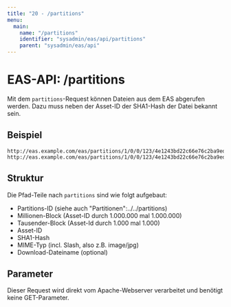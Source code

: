 ```yaml
---
title: "20 - /partitions"
menu:
  main:
    name: "/partitions"
    identifier: "sysadmin/eas/api/partitions"
    parent: "sysadmin/eas/api"
---
```

#  EAS-API: /partitions

Mit dem `partitions`-Request können Dateien aus dem EAS abgerufen werden. Dazu muss neben der Asset-ID der SHA1-Hash der Datei bekannt sein.

##  Beispiel

```url
http://eas.example.com/eas/partitions/1/0/0/123/4e1243bd22c66e76c2ba9eddc1f91394e57f9f83/image/jpg
http://eas.example.com/eas/partitions/1/0/0/123/4e1243bd22c66e76c2ba9eddc1f91394e57f9f83/image/jpg/sameFileButOtherName.jpg
```


##  Struktur

Die Pfad-Teile nach `partitions` sind wie folgt aufgebaut:

* Partitions-ID (siehe auch "Partitionen":../../partitions)
* Millionen-Block (Asset-ID durch 1.000.000 mal 1.000.000)
* Tausender-Block (Asset-Id durch 1.000 mal 1.000)
* Asset-ID
* SHA1-Hash
* MIME-Typ (incl. Slash, also z.B. image/jpg)
* Download-Dateiname (optional)

##  Parameter

Dieser Request wird direkt vom Apache-Webserver verarbeitet und benötigt keine GET-Parameter.
